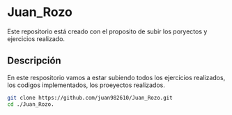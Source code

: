 # Juan_Rozo

Este repositorio está creado con el proposito de subir los poryectos y ejercicios realizado.
## Descripción

En este respositorio vamos a estar subiendo todos los ejercicios realizados, los codigos implementados, los proeyectos realizados.

```bash
git clone https://github.com/juan982610/Juan_Rozo.git
cd ./Juan_Rozo.